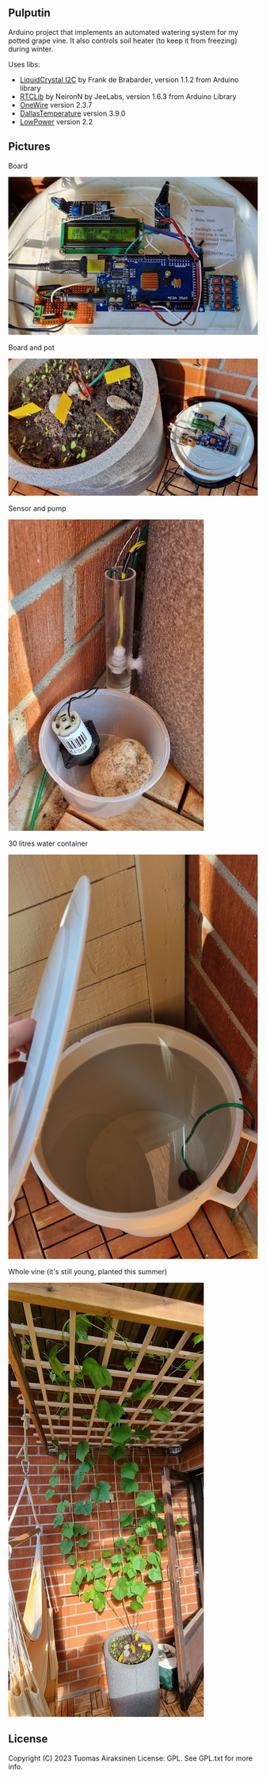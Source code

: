 Pulputin
--------

Arduino project that implements an automated watering system for my potted grape vine. 
It also controls soil heater (to keep it from freezing) during winter.

Uses libs:
 - [LiquidCrystal I2C](https://github.com/johnrickman/LiquidCrystal_I2C) by Frank de Brabarder, version 1.1.2 from Arduino library 
 - [RTCLib](https://github.com/NeiroNx/RTCLib) by NeironN by JeeLabs, version 1.6.3 from Arduino Library
 - [OneWire](https://github.com/PaulStoffregen/OneWire) version 2.3.7
 - [DallasTemperature](https://github.com/milesburton/Arduino-Temperature-Control-Library) version 3.9.0 
 - [LowPower](https://github.com/LowPowerLab/LowPower) version 2.2

Pictures
--------

Board

![Board](https://raw.githubusercontent.com/tuomas2/pulputin/master/pictures/board.jpg)

Board and pot

![Board and pot](https://raw.githubusercontent.com/tuomas2/pulputin/master/pictures/board_and_pot.jpg)

Sensor and pump

![Sensor and pump](https://raw.githubusercontent.com/tuomas2/pulputin/master/pictures/sensor_and_pump.jpg)

30 litres water container

![30 litres water container](https://raw.githubusercontent.com/tuomas2/pulputin/master/pictures/water_container.jpg)

Whole vine (it's still young, planted this summer)

![Whole vine](https://raw.githubusercontent.com/tuomas2/pulputin/master/pictures/whole_vine.jpg)



License
--------

Copyright (C) 2023 Tuomas Airaksinen
License: GPL. See GPL.txt for more info.
